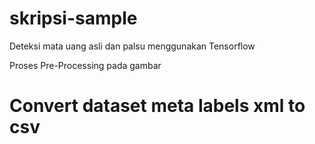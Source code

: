 # skripsi-sample
Deteksi mata uang asli dan palsu menggunakan Tensorflow

Proses Pre-Processing pada gambar
# Convert dataset meta labels xml to csv
